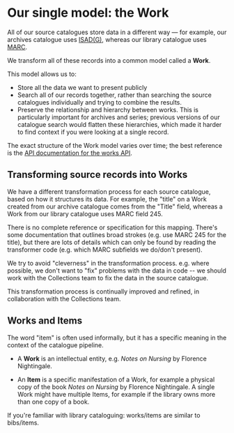 # Our single model: the Work

All of our source catalogues store data in a different way — for example, our archives catalogue uses [ISAD(G)], whereas our library catalogue uses [MARC].

We transform all of these records into a common model called a **Work**.

This model allows us to:

*   Store all the data we want to present publicly
*   Search all of our records together, rather than searching the source catalogues individually and trying to combine the results.
*   Preserve the relationship and hierarchy between works.
    This is particularly important for archives and series; previous versions of our catalogue search would flatten these hierarchies, which made it harder to find context if you were looking at a single record.

The exact structure of the Work model varies over time; the best reference is the [API documentation for the works API][worksapi].

[ISAD(G)]: https://en.wikipedia.org/wiki/ISAD(G)
[MARC]: https://en.wikipedia.org/wiki/MARC_standards
[worksapi]: https://developers.wellcomecollection.org/api/catalogue#tag/Works/operation/getWork

## Transforming source records into Works

We have a different transformation process for each source catalogue, based on how it structures its data.
For example, the "title" on a Work created from our archive catalogue comes from the "Title" field, whereas a Work from our library catalogue uses MARC field 245.

There is no complete reference or specification for this mapping.
There's some documentation that outlines broad strokes (e.g. use MARC 245 for the title), but there are lots of details which can only be found by reading the transformer code (e.g. which MARC subfields we do/don't present).

We try to avoid "cleverness" in the transformation process.
e.g. where possible, we don't want to "fix" problems with the data in code -- we should work with the Collections team to fix the data in the source catalogue.

This transformation process is continually improved and refined, in collaboration with the Collections team.

## Works and Items

The word "item" is often used informally, but it has a specific meaning in the context of the catalogue pipeline.

*   A **Work** is an intellectual entity, e.g. *Notes on Nursing* by Florence Nightingale.

*   An **Item** is a specific manifestation of a Work, for example a physical copy of the book *Notes on Nursing* by Florence Nightingale.
    A single Work might have multiple Items, for example if the library owns more than one copy of a book.

If you're familiar with library cataloguing: works/items are similar to bibs/items.
